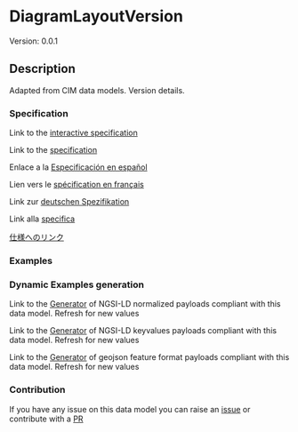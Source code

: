 # DiagramLayoutVersion
Version: 0.0.1

## Description 

Adapted from CIM data models. Version details.
### Specification

Link to the [interactive specification](https://swagger.lab.fiware.org/?url=https://smart-data-models.github.io/dataModel.EnergyCIM/DiagramLayoutVersion/swagger.yaml)

Link to the [specification](https://github.com/smart-data-models/dataModel.EnergyCIM/blob/master/DiagramLayoutVersion/doc/spec.md)

Enlace a la [Especificación en español](https://github.com/smart-data-models/dataModel.EnergyCIM/blob/master/DiagramLayoutVersion/doc/spec_ES.md)

Lien vers le [spécification en français](https://github.com/smart-data-models/dataModel.EnergyCIM/blob/master/DiagramLayoutVersion/doc/spec_FR.md)

Link zur [deutschen Spezifikation](https://github.com/smart-data-models/dataModel.EnergyCIM/blob/master/DiagramLayoutVersion/doc/spec_DE.md)

Link alla [specifica](https://github.com/smart-data-models/dataModel.EnergyCIM/blob/master/DiagramLayoutVersion/doc/spec_IT.md)

[仕様へのリンク](https://github.com/smart-data-models/dataModel.EnergyCIM/blob/master/DiagramLayoutVersion/doc/spec_JA.md)
### Examples
### Dynamic Examples generation

Link to the [Generator](https://smartdatamodels.org/extra/ngsi-ld_generator.php?schemaUrl=https://raw.githubusercontent.com/smart-data-models/dataModel.EnergyCIM/master/DiagramLayoutVersion/schema.json&email=info@smartdatamodels.org) of NGSI-LD normalized payloads compliant with this data model. Refresh for new values

Link to the [Generator](https://smartdatamodels.org/extra/ngsi-ld_generator_keyvalues.php?schemaUrl=https://raw.githubusercontent.com/smart-data-models/dataModel.EnergyCIM/master/DiagramLayoutVersion/schema.json&email=info@smartdatamodels.org) of NGSI-LD keyvalues payloads compliant with this data model. Refresh for new values

Link to the [Generator](https://smartdatamodels.org/extra/geojson_features_generator.php?schemaUrl=https://raw.githubusercontent.com/smart-data-models/dataModel.EnergyCIM/master/DiagramLayoutVersion/schema.json&email=info@smartdatamodels.org) of geojson feature format payloads compliant with this data model. Refresh for new values
### Contribution

 If you have any issue on this data model you can raise an [issue](https://github.com/smart-data-models/dataModel.EnergyCIM/issues)  or contribute with a [PR](https://github.com/smart-data-models/dataModel.EnergyCIM/pulls)